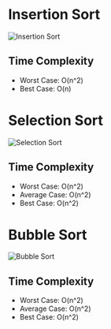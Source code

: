 # Insertion Sort

![Insertion Sort](https://upload.wikimedia.org/wikipedia/commons/9/9c/Insertion-sort-example.gif)

## Time Complexity

- Worst Case: O(n^2)
- Best Case: O(n)

# Selection Sort

![Selection Sort](https://miro.medium.com/v2/resize:fit:1100/format:webp/1*5WXRN62ddiM_Gcf4GDdCZg.gif)

## Time Complexity

- Worst Case: O(n^2)
- Average Case: O(n^2)
- Best Case: O(n^2)

# Bubble Sort

![Bubble Sort](https://miro.medium.com/v2/resize:fit:640/format:webp/1*7seGXJi3te9beNfpAvFXEQ.gif)

## Time Complexity

- Worst Case: O(n^2)
- Average Case: O(n^2)
- Best Case: O(n^2)
